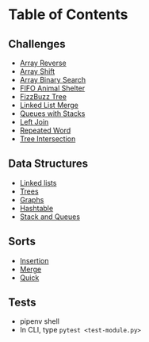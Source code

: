 # Table of Contents

## Challenges
* [Array Reverse](https://github.com/JCode1986/python-data-structures-and-algorithms/tree/master/challenges/array_reverse)
* [Array Shift](https://github.com/JCode1986/python-data-structures-and-algorithms/tree/master/challenges/array_shift)
* [Array Binary Search](https://github.com/JCode1986/python-data-structures-and-algorithms/tree/master/challenges/array_binary_search)
* [FIFO Animal Shelter](https://github.com/JCode1986/python-data-structures-and-algorithms/tree/master/challenges/fifo_animal_shelter)
* [FizzBuzz Tree](https://github.com/JCode1986/python-data-structures-and-algorithms/tree/master/challenges/fizz_buzz_tree)
* [Linked List Merge](https://github.com/JCode1986/python-data-structures-and-algorithms/tree/master/challenges/ll_merge)
* [Queues with Stacks](https://github.com/JCode1986/python-data-structures-and-algorithms/tree/master/challenges/queue_with_stacks)
* [Left Join](https://github.com/JCode1986/python-data-structures-and-algorithms/tree/master/challenges/left_join)
* [Repeated Word](https://github.com/JCode1986/python-data-structures-and-algorithms/tree/master/challenges/repeated_word)
* [Tree Intersection](https://github.com/JCode1986/python-data-structures-and-algorithms/tree/master/challenges/tree_intersection)

## Data Structures
* [Linked lists](https://github.com/JCode1986/python-data-structures-and-algorithms/tree/master/data_structures/linked_list)
* [Trees](https://github.com/JCode1986/python-data-structures-and-algorithms/tree/master/data_structures/tree)
* [Graphs](https://github.com/JCode1986/python-data-structures-and-algorithms/tree/master/data_structures/graph)
* [Hashtable](https://github.com/JCode1986/python-data-structures-and-algorithms/tree/master/data_structures)
* [Stack and Queues](https://github.com/JCode1986/python-data-structures-and-algorithms/tree/master/data_structures/stacks_and_queues)

## Sorts
* [Insertion](https://github.com/JCode1986/python-data-structures-and-algorithms/tree/master/sorts/insertion_sort)
* [Merge](https://github.com/JCode1986/python-data-structures-and-algorithms/tree/master/sorts/merge_sort)
* [Quick](https://github.com/JCode1986/python-data-structures-and-algorithms/tree/master/sorts/quick_sort)

## Tests
* pipenv shell
* In CLI, type `pytest <test-module.py>`
